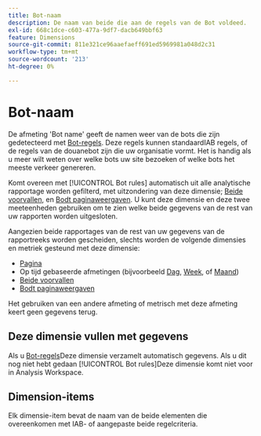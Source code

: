 ```yaml
---
title: Bot-naam
description: De naam van beide die aan de regels van de Bot voldeed.
exl-id: 668c1dce-c603-477a-9df7-dacb649bbf63
feature: Dimensions
source-git-commit: 811e321ce96aaefaeff691ed5969981a048d2c31
workflow-type: tm+mt
source-wordcount: '213'
ht-degree: 0%

---
```


# Bot-naam

De afmeting &#39;Bot name&#39; geeft de namen weer van de bots die zijn gedetecteerd met [Bot-regels](/help/admin/admin/c-manage-report-suites/c-edit-report-suites/general/bot-removal/bot-rules.md). Deze regels kunnen standaardIAB regels, of de regels van de douanebot zijn die uw organisatie vormt. Het is handig als u meer wilt weten over welke bots uw site bezoeken of welke bots het meeste verkeer genereren.

Komt overeen met [!UICONTROL Bot rules] automatisch uit alle analytische rapportage worden gefilterd, met uitzondering van deze dimensie; [Beide voorvallen](../metrics/bot-occurrences.md), en [Bodt paginaweergaven](../metrics/bot-page-views.md). U kunt deze dimensie en deze twee meeteenheden gebruiken om te zien welke beide gegevens van de rest van uw rapporten worden uitgesloten.

Aangezien beide rapportages van de rest van uw gegevens van de rapportreeks worden gescheiden, slechts worden de volgende dimensies en metriek gesteund met deze dimensie:

* [Pagina](page.md)
* Op tijd gebaseerde afmetingen (bijvoorbeeld [Dag](day.md), [Week](week.md), of [Maand](month.md))
* [Beide voorvallen](../metrics/bot-occurrences.md)
* [Bodt paginaweergaven](../metrics/bot-page-views.md)

Het gebruiken van een andere afmeting of metrisch met deze afmeting keert geen gegevens terug.

## Deze dimensie vullen met gegevens

Als u [Bot-regels](/help/admin/admin/c-manage-report-suites/c-edit-report-suites/general/bot-removal/bot-rules.md)Deze dimensie verzamelt automatisch gegevens. Als u dit nog niet hebt gedaan [!UICONTROL Bot rules]Deze dimensie komt niet voor in Analysis Workspace.

## Dimension-items

Elk dimensie-item bevat de naam van de beide elementen die overeenkomen met IAB- of aangepaste beide regelcriteria.
